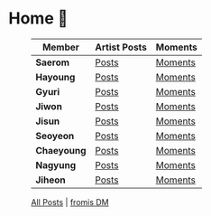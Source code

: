 # Home 🍮

<figure markdown="1">


| Member        | Artist Posts                                       | Moments                                         |
|---------------|----------------------------------------------------|-------------------------------------------------|
| **Saerom**    | [Posts](wv-posts/category/Saerom-artist-posts/)    | [Moments](wv-posts/category/Saerom-moments/)    |
| **Hayoung**   | [Posts](wv-posts/category/Hayoung-artist-posts/)   | [Moments](wv-posts/category/Hayoung-moments/)   |
| **Gyuri**     | [Posts](wv-posts/category/Gyuri-artist-posts/)     | [Moments](wv-posts/category/Gyuri-moments/)     |
| **Jiwon**     | [Posts](wv-posts/category/Jiwon-artist-posts/)     | [Moments](wv-posts/category/Jiwon-moments/)     |
| **Jisun**     | [Posts](wv-posts/category/Jisun-artist-posts/)     | [Moments](wv-posts/category/Jisun-moments/)     |
| **Seoyeon**   | [Posts](wv-posts/category/Seoyeon-artist-posts/)   | [Moments](wv-posts/category/Seoyeon-moments/)   |
| **Chaeyoung** | [Posts](wv-posts/category/Chaeyoung-artist-posts/) | [Moments](wv-posts/category/Chaeyoung-moments/) |
| **Nagyung**   | [Posts](wv-posts/category/Nagyung-artist-posts/)   | [Moments](wv-posts/category/Nagyung-moments/)   |
| **Jiheon**    | [Posts](wv-posts/category/Jiheon-artist-posts/)    | [Moments](wv-posts/category/Jiheon-moments/)    |

[All Posts](wv-posts/index.md) | [fromis DM](https://fromis-dm.github.io/)

</figure>